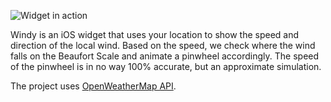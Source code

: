 ![Widget in action](https://cloud.githubusercontent.com/assets/1327490/7903212/aca6742a-07f2-11e5-9ecc-b4e280eb87a0.gif)

Windy is an iOS widget that uses your location to show the speed and direction of the local wind. Based on the speed, we check where the wind falls on the Beaufort Scale and animate a pinwheel accordingly. The speed of the pinwheel is in no way 100% accurate, but an approximate simulation.

The project uses [OpenWeatherMap API](http://openweathermap.org/api).
